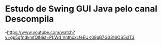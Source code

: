 # Estudo de Swing GUI Java pelo canal Descompila
-https://www.youtube.com/watch?v=gp5gfndkmfQ&list=PLWd_VnthxxLfeEUK08gB7G3316OS5xIT3
